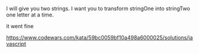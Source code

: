 I will give you two strings. I want you to transform stringOne into stringTwo one letter at a time.

it went fine

https://www.codewars.com/kata/59bc0059bf10a498a6000025/solutions/javascript